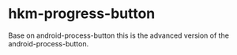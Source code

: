 # hkm-progress-button
Base on android-process-button this is the advanced version of the android-process-button.
